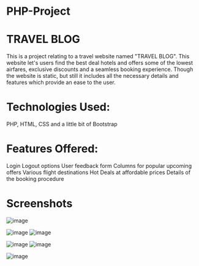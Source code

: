 # PHP-Project
# TRAVEL BLOG
This is a project relating to a travel website named "TRAVEL BLOG". This website let's users find the best deal hotels and offers some of the lowest airfares, exclusive discounts and a seamless booking experience.
Though the website is static, but still it includes all the necessary details and features which provide an ease to the user.

# Technologies Used:
PHP, HTML, CSS and a little bit of Bootstrap

# Features Offered:
Login Logout options
User feedback form
Columns for popular upcoming offers
Various flight destinations
Hot Deals at affordable prices
Details of the booking procedure

# Screenshots

![image](https://user-images.githubusercontent.com/55539590/71571338-cba77d80-2aff-11ea-8ace-2df0f9697062.png)

![image](https://user-images.githubusercontent.com/55539590/71571437-38bb1300-2b00-11ea-8b66-ff8b0591266c.png) ![image](https://user-images.githubusercontent.com/55539590/71571505-9fd8c780-2b00-11ea-87a9-668e0605a72b.png)

![image](https://user-images.githubusercontent.com/55539590/71571953-fba45000-2b02-11ea-9ff6-febbe77e0b44.png) ![image](https://user-images.githubusercontent.com/55539590/71572045-5b026000-2b03-11ea-8697-732e63c8606b.png)


![image](https://user-images.githubusercontent.com/55539590/71572109-a288ec00-2b03-11ea-9e08-951feafe67df.png) 

